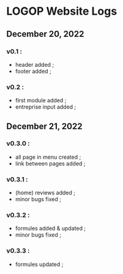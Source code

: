 <!--README.md-->

# LOGOP Website Logs

## December 20, 2022

### v0.1 :

- header added ;
- footer added ;

### v0.2 :

- first module added ;
- entreprise input added ;

## December 21, 2022

### v0.3.0 :

- all page in menu created ;
- link between pages added ;

### v0.3.1 :

- (home) reviews added ;
- minor bugs fixed ;

### v0.3.2 :

- formules added & updated ;
- minor bugs fixed ;

### v0.3.3 :

- formules updated ;